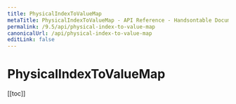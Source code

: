 ```yaml
---
title: PhysicalIndexToValueMap
metaTitle: PhysicalIndexToValueMap - API Reference - Handsontable Documentation
permalink: /9.5/api/physical-index-to-value-map
canonicalUrl: /api/physical-index-to-value-map
editLink: false
---
```


# PhysicalIndexToValueMap

[[toc]]

